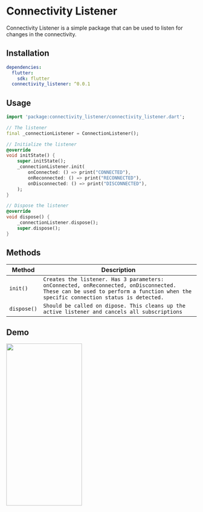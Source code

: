 # Connectivity Listener

Connectivity Listener is a simple package that can be used to listen for changes in the connectivity.

## Installation

```yaml
dependencies:
  flutter:
    sdk: flutter
  connectivity_listener: ^0.0.1
```

## Usage

```dart
import 'package:connectivity_listener/connectivity_listener.dart';
```

```dart
// The listener
final _connectionListener = ConnectionListener();

// Initialize the listener
@override
void initState() {
    super.initState();
    _connectionListener.init(
        onConnected: () => print("CONNECTED"),
        onReconnected: () => print("RECONNECTED"),
        onDisconnected: () => print("DISCONNECTED"),
    );
}

// Dispose the listener
@override
void dispose() {
    _connectionListener.dispose();
    super.dispose();
}
```

## Methods

| Method      | Description                                                                                                                                                                    |
| ----------- | ------------------------------------------------------------------------------------------------------------------------------------------------------------------------------ |
| `init()`    | `Creates the listener. Has 3 parameters: onConnected, onReconnected, onDisconnected. These can be used to perform a function when the specific connection status is detected.` |
| `dispose()` | `Should be called on dipose. This cleans up the active listener and cancels all subscriptions`                                                                                 |

## Demo

<img src="https://raw.githubusercontent.com/TomTruyen/FlutterConnectivityListener/main/assets/example.gif" width="200" height="429"/>
